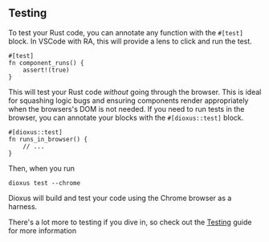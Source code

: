 ## Testing

To test your Rust code, you can annotate any function with the `#[test]` block. In VSCode with RA, this will provide a lens to click and run the test.

```rust, no_run
#[test]
fn component_runs() {
    assert!(true)
}
```

This will test your Rust code _without_ going through the browser. This is ideal for squashing logic bugs and ensuring components render appropriately when the browsers's DOM is not needed. If you need to run tests in the browser, you can annotate your blocks with the `#[dioxus::test]` block.

```rust, no_run
#[dioxus::test]
fn runs_in_browser() {
    // ...
}
```

Then, when you run

```console
dioxus test --chrome
```

Dioxus will build and test your code using the Chrome browser as a harness.

There's a lot more to testing if you dive in, so check out the [Testing]() guide for more information
